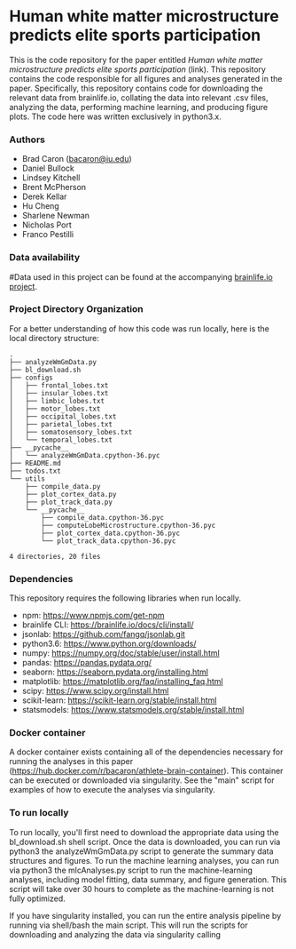 # Human white matter microstructure predicts elite sports participation

This is the code repository for the paper entitled _Human white matter microstructure predicts elite sports participation_ (link). This repository contains the code responsible for all figures and analyses generated in the paper. Specifically, this repository contains code for downloading the relevant data from brainlife.io, collating the data into relevant .csv files, analyzing the data, performing machine learning, and producing figure plots. The code here was written exclusively in python3.x.
<!--
#![fig1](./reports/figures/fig1.png)

#![fig2](./reports/figures/fig2.png)
-->

### Authors 

- Brad Caron (bacaron@iu.edu)
- Daniel Bullock
- Lindsey Kitchell
- Brent McPherson
- Derek Kellar
- Hu Cheng
- Sharlene Newman
- Nicholas Port
- Franco Pestilli

### Data availability

#Data used in this project can be found at the accompanying [brainlife.io project](LINKTOPROJ).

### Project Directory Organization

For a better understanding of how this code was run locally, here is the local directory structure:

	.
	├── analyzeWmGmData.py
	├── bl_download.sh
	├── configs
	│   ├── frontal_lobes.txt
	│   ├── insular_lobes.txt
	│   ├── limbic_lobes.txt
	│   ├── motor_lobes.txt
	│   ├── occipital_lobes.txt
	│   ├── parietal_lobes.txt
	│   ├── somatosensory_lobes.txt
	│   └── temporal_lobes.txt
	├── __pycache__
	│   └── analyzeWmGmData.cpython-36.pyc
	├── README.md
	├── todos.txt
	└── utils
	    ├── compile_data.py
	    ├── plot_cortex_data.py
	    ├── plot_track_data.py
	    └── __pycache__
	        ├── compile_data.cpython-36.pyc
	        ├── computeLobeMicrostructure.cpython-36.pyc
	        ├── plot_cortex_data.cpython-36.pyc
	        └── plot_track_data.cpython-36.pyc
	
	4 directories, 20 files

<!--
<sub> This material is based upon work supported by the National Science Foundation Graduate Research Fellowship under Grant No. 1342962. Any opinion, findings, and conclusions or recommendations expressed in this material are those of the authors(s) and do not necessarily reflect the views of the National Science Foundation. </sub>
-->

### Dependencies

This repository requires the following libraries when run locally. 

- npm: https://www.npmjs.com/get-npm
- brainlife CLI: https://brainlife.io/docs/cli/install/
- jsonlab: https://github.com/fangq/jsonlab.git
- python3.6: https://www.python.org/downloads/
- numpy: https://numpy.org/doc/stable/user/install.html
- pandas: https://pandas.pydata.org/
- seaborn: https://seaborn.pydata.org/installing.html
- matplotlib: https://matplotlib.org/faq/installing_faq.html
- scipy: https://www.scipy.org/install.html
- scikit-learn: https://scikit-learn.org/stable/install.html
- statsmodels: https://www.statsmodels.org/stable/install.html

### Docker container

A docker container exists containing all of the dependencies necessary for running the analyses in this paper (https://hub.docker.com/r/bacaron/athlete-brain-container). This container can be executed or downloaded via singularity. See the "main" script for examples of how to execute the analyses via singularity.

### To run locally

To run locally, you'll first need to download the appropriate data using the bl_download.sh shell script. Once the data is downloaded, you can run via python3 the analyzeWmGmData.py script to generate the summary data structures and figures. To run the machine learning analyses, you can run via python3 the mlcAnalyses.py script to run the machine-learning analyses, including model fitting, data summary, and figure generation. This script will take over 30 hours to complete as the machine-learning is not fully optimized.

If you have singularity installed, you can run the entire analysis pipeline by running via shell/bash the main script. This will run the scripts for downloading and analyzing the data via singularity calling 


